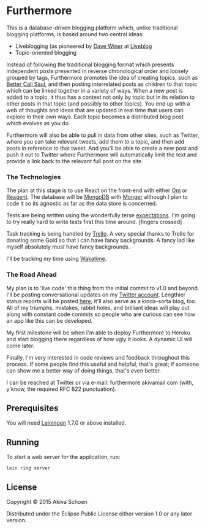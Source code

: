 # Furthermore

This is a database-driven blogging platform which, unlike traditional blogging platforms, is based around two central ideas:

* Liveblogging (as pioneered by [Dave Winer](http://www.scriptingnews.com) at [Liveblog](http://reader.liveblog.co/davewiner)
* Topic-oriented blogging

Instead of following the traditional blogging format which presents independent posts presented in reverse chronological order and loosely grouped by tags, Furthermore promotes the idea of creating topics, such as [Better Call Saul](http://www.amctv.com/shows/better-call-saul), and then posting interrelated posts as children to that topic which can be linked together in a variety of ways. When a new post is added to a topic, it thus has a context not only by topic but in its relation to other posts in that topic (and possibly to other topics). You end up with a web of thoughts and ideas that are updated in real time that users can explore in their own ways. Each topic becomes a distributed blog post which evolves as you do.

Furthermore will also be able to pull in data from other sites, such as Twitter, where you can take relevant tweets, add them to a topic, and then add posts in reference to that tweet. And you'll be able to create a new post and push it out to Twitter where Furthermore will automatically limit the text and provide a link back to the relevant full post on the site.

### The Technologies

The plan at this stage is to use React on the front-end with either [Om](https://github.com/omcljs/om) or [Reagent](https://holmsand.github.io/reagent/). The database will be [MongoDB](https://www.mongodb.org/) with [Monger](https://github.com/michaelklishin/monger) although I plan to code it so its agnostic as far as the data store is concerned.

Tests are being written using the wonderfully terse [expectations](https://github.com/jaycfields/expectations). I'm going to try really hard to write tests first this time around. [fingers crossed]

Task tracking is being handled by [Trello](https://trello.com/b/FLVazkwc/furthermore). A very special thanks to Trello for donating some Gold so that I can have fancy backgrounds. A fancy lad like myself absolutely *must* have fancy backgrounds.

I'll be tracking my time using [Wakatime](http://www.wakatime.com).

### The Road Ahead

My plan is to 'live code' this thing from the initial commit to v1.0 and beyond. I'll be posting conversational updates on my [Twitter account](https://www.twitter.com/akiva). Lengthier status reports will be posted [here](https://github.com/akivaschoen/furthermore/blob/dev/UPDATES.md); it'll also serve as a kinda-sorta blog, too. All of my triumphs, mistakes, rabbit holes, and brilliant ideas will play out along with constant code commits so people who are curious can see how an app like this can be developed.

My first milestone will be when I'm able to deploy Furthermore to Heroku and start blogging there regardless of how ugly it looks. A dynamic UI will come later.

Finally, I'm very interested in code reviews and feedback throughout this process. If some people find this useful and helpful, that's great; if someone can show me a better way of doing things, that's even better.

I can be reached at Twitter or via e-mail: furthermore akivamail com (with, y'know, the required RFC 822 punctuation).

## Prerequisites

You will need [Leiningen][1] 1.7.0 or above installed.

[1]: https://github.com/technomancy/leiningen

## Running

To start a web server for the application, run:

    lein ring server

## License

Copyright © 2015 Akiva Schoen

Distributed under the Eclipse Public License either version 1.0 or any later version.
